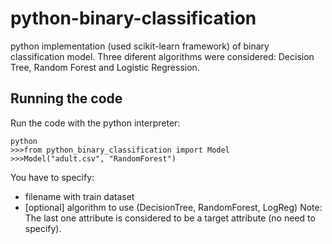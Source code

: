 # python-binary-classification
python implementation (used scikit-learn framework) of  binary classification model. Three diferent algorithms were considered: Decision Tree, Random Forest and Logistic Regression.

## Running the code
Run the code with the python interpreter: 

```
python
>>>from python_binary_classification import Model
>>>Model("adult.csv", "RandomForest")
```


You have to specify:
 + filename with train dataset
 + [optional] algorithm to use (DecisionTree, RandomForest, LogReg)
 Note: The last one attribute is considered to be a target attribute (no need to specify).